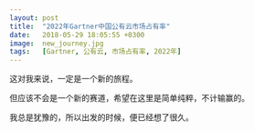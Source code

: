 ```yaml
---
layout: post
title:  "2022年Gartner中国公有云市场占有率"
date:   2018-05-29 18:05:55 +0300
image:  new_journey.jpg
tags:   [Gartner, 公有云, 市场占有率, 2022年]
---
```

这对我来说，一定是一个新的旅程。

但应该不会是一个新的赛道，希望在这里是简单纯粹，不计输赢的。

我总是犹豫的，所以出发的时候，便已经想了很久。
